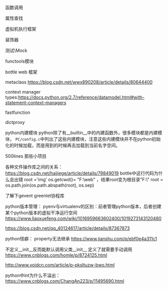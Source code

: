 函数调用

属性查找

虚拟机执行框架

装饰器

测试\Mock

functools模块

bottle web 框架

metaclass  https://blog.csdn.net/wwx890208/article/details/80644400

context manager types:https://docs.python.org/2.7/reference/datamodel.html#with-statement-context-managers


fastfunction

dictproxy


python内建模块
python除了有__builtin__中的内建函数外，很多模块都是内建模块，
`PC/config.c`中列出了这些内建模块，注意这些内建模块并不在python初始化的时候加载，而是用到的时候再去加载到当前名字空间。


500lines 那些小项目

各种文件操作库之间的关系：https://blog.csdn.net/haijiege/article/details/79849019
bottle中这行代码为什么会出错
root ='img' os.getcwd()= "F:\\web" ，结果root变为根目录"F:\\"
root = os.path.join(os.path.abspath(root), os.sep)



了解下gevent greenlet协程库

python版本管理：
pyenv与virtualenv的区别：前者管理python版本，后者创建某个python版本的虚拟干净运行空间
https://www.liaoxuefeng.com/wiki/1016959663602400/1019273143120480

https://blog.csdn.net/qq_40124617/article/details/87367873


python怪癖：
property无法继承
https://www.jianshu.com/p/ebf0e4a311c1

不定义__init__反而能默认调用父类__init__
定义了就需要手动调用
https://www.cnblogs.com/homle/p/8724125.html

http://www.voidcn.com/article/p-pksltuzw-bwo.html


python中int为什么不溢出：
https://www.cnblogs.com/ChangAn223/p/11495690.html
